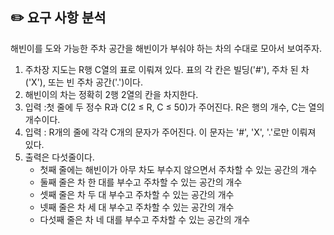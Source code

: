 ## ✏️ 요구 사항 분석

해빈이를 도와 가능한 주차 공간을 해빈이가 부숴야 하는 차의 수대로 모아서 보여주자.

1. 주차장 지도는 R행 C열의 표로 이뤄져 있다. 표의 각 칸은 빌딩('#'), 주차 된 차('X'), 또는 빈 주차 공간('.')이다.
2. 해빈이의 차는 정확히 2행 2열의 칸을 차지한다.
3. 입력 :첫 줄에 두 정수 R과 C(2 ≤ R, C ≤ 50)가 주어진다. R은 행의 개수, C는 열의 개수이다.
4. 입력 : R개의 줄에 각각 C개의 문자가 주어진다. 이 문자는 '#', 'X', '.'로만 이뤄져 있다.
5. 출력은 다섯줄이다.
   - 첫째 줄에는 해빈이가 아무 차도 부수지 않으면서 주차할 수 있는 공간의 개수
   - 둘째 줄은 차 한 대를 부수고 주차할 수 있는 공간의 개수
   - 셋째 줄은 차 두 대 부수고 주차할 수 있는 공간의 개수
   - 넷째 줄은 차 세 대 부수고 주차할 수 있는 공간의 개수
   - 다섯째 줄은 차 네 대를 부수고 주차할 수 있는 공간의 개수
